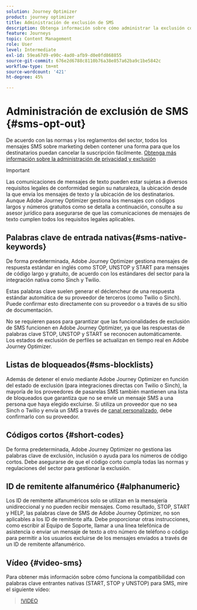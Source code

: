 ```yaml
---
solution: Journey Optimizer
product: journey optimizer
title: Administración de exclusión de SMS
description: Obtenga información sobre cómo administrar la exclusión con mensajes SMS
feature: Journeys
topic: Content Management
role: User
level: Intermediate
exl-id: 59ea67d9-e90c-4ad0-afb9-d0e0fd868855
source-git-commit: 676e2d6788c8110b76a38e857a62ba9c1be5842c
workflow-type: tm+mt
source-wordcount: '421'
ht-degree: 45%

---
```


# Administración de exclusión de SMS {#sms-opt-out}

De acuerdo con las normas y los reglamentos del sector, todos los mensajes SMS sobre marketing deben contener una forma para que los destinatarios puedan cancelar la suscripción fácilmente. [Obtenga más información sobre la administración de privacidad y exclusión](../privacy/opt-out.md)

>[!IMPORTANT]
>
>Las comunicaciones de mensajes de texto pueden estar sujetas a diversos requisitos legales de conformidad según su naturaleza, la ubicación desde la que envía los mensajes de texto y la ubicación de los destinatarios. Aunque Adobe Journey Optimizer gestiona los mensajes con códigos largos y números gratuitos como se detalla a continuación, consulte a su asesor jurídico para asegurarse de que las comunicaciones de mensajes de texto cumplen todos los requisitos legales aplicables.

## Palabras clave de entrada nativas{#sms-native-keywords}

De forma predeterminada, Adobe Journey Optimizer gestiona mensajes de respuesta estándar en inglés como STOP, UNSTOP y START para mensajes de código largo y gratuito, de acuerdo con los estándares del sector para la integración nativa como Sinch y Twilio.

Estas palabras clave suelen generar el déclencheur de una respuesta estándar automática de su proveedor de terceros (como Twilio o Sinch). Puede confirmar esto directamente con su proveedor o a través de su sitio de documentación.

No se requieren pasos para garantizar que las funcionalidades de exclusión de SMS funcionen en Adobe Journey Optimizer, ya que las respuestas de palabras clave STOP, UNSTOP y START se reconocen automáticamente. Los estados de exclusión de perfiles se actualizan en tiempo real en Adobe Journey Optimizer.


## Listas de bloqueados{#sms-blocklists}

Además de detener el envío mediante Adobe Journey Optimizer en función del estado de exclusión (para integraciones directas con Twilio o Sinch), la mayoría de los proveedores de pasarelas SMS también mantienen una lista de bloqueados que garantiza que no se envíe un mensaje SMS a una persona que haya elegido excluirse. Si utiliza un proveedor que no sea Sinch o Twilio y envía un SMS a través de [canal personalizado](../building-journeys/using-custom-actions.md), debe confirmarlo con su proveedor.


## Códigos cortos {#short-codes}

De forma predeterminada, Adobe Journey Optimizer no gestiona las palabras clave de exclusión, inclusión o ayuda para los números de código cortos. Debe asegurarse de que el código corto cumpla todas las normas y regulaciones del sector para gestionar la exclusión.

## ID de remitente alfanumérico {#alphanumeric}

Los ID de remitente alfanuméricos solo se utilizan en la mensajería unidireccional y no pueden recibir mensajes. Como resultado, STOP, START y HELP, las palabras clave de SMS de Adobe Journey Optimizer, no son aplicables a los ID de remitente alfa. Debe proporcionar otras instrucciones, como escribir al Equipo de Soporte, llamar a una línea telefónica de asistencia o enviar un mensaje de texto a otro número de teléfono o código para permitir a los usuarios excluirse de los mensajes enviados a través de un ID de remitente alfanumérico.

## Vídeo {#video-sms}

Para obtener más información sobre cómo funciona la compatibilidad con palabras clave entrantes nativas (START, STOP y UNSTOP) para SMS, mire el siguiente vídeo:

>[!VIDEO](https://video.tv.adobe.com/v/344026?quality=12)
